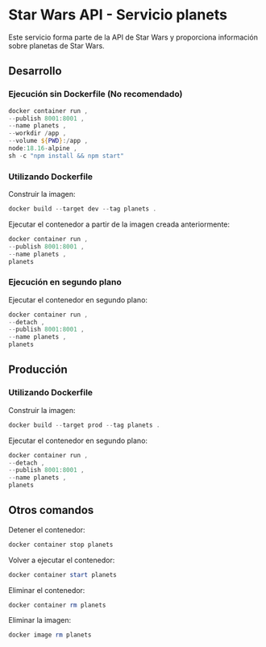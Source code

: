# Star Wars API - Servicio planets

Este servicio forma parte de la API de Star Wars y proporciona información sobre planetas de Star Wars.

## Desarrollo

### Ejecución sin Dockerfile (No recomendado)

```powershell
docker container run ,
--publish 8001:8001 ,
--name planets ,
--workdir /app ,
--volume ${PWD}:/app ,
node:18.16-alpine ,
sh -c "npm install && npm start"
```

### Utilizando Dockerfile

Construir la imagen:

```powershell
docker build --target dev --tag planets .
```

Ejecutar el contenedor a partir de la imagen creada anteriormente:

```powershell
docker container run ,
--publish 8001:8001 ,
--name planets ,
planets
```

### Ejecución en segundo plano

Ejecutar el contenedor en segundo plano:

```powershell
docker container run ,
--detach ,
--publish 8001:8001 ,
--name planets ,
planets
```

## Producción

### Utilizando Dockerfile

Construir la imagen:

```powershell
docker build --target prod --tag planets .
```

Ejecutar el contenedor en segundo plano:

```powershell
docker container run ,
--detach ,
--publish 8001:8001 ,
--name planets ,
planets
```

## Otros comandos

Detener el contenedor:

```powershell
docker container stop planets
```

Volver a ejecutar el contenedor:

```powershell
docker container start planets
```

Eliminar el contenedor:

```powershell
docker container rm planets
```

Eliminar la imagen:

```powershell
docker image rm planets
```